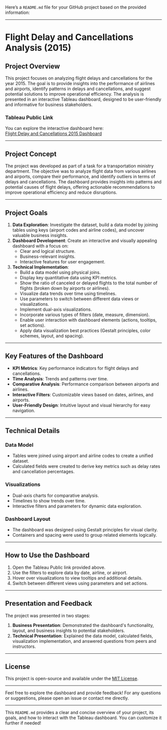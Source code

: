 Here’s a `README.md` file for your GitHub project based on the provided information:

---

# Flight Delay and Cancellations Analysis (2015)

## Project Overview

This project focuses on analyzing flight delays and cancellations for the year 2015. The goal is to provide insights into the performance of airlines and airports, identify patterns in delays and cancellations, and suggest potential solutions to improve operational efficiency. The analysis is presented in an interactive Tableau dashboard, designed to be user-friendly and informative for business stakeholders.

### Tableau Public Link
You can explore the interactive dashboard here:  
[Flight Delay and Cancellations 2015 Dashboard](https://public.tableau.com/views/FlightDelayandCancellations2015Year_Ivanna/FlightDelayandCancellations2015Year9?:language=en-US&:sid=&:redirect=auth&:display_count=n&:origin=viz_share_link)

---

## Project Concept

The project was developed as part of a task for a transportation ministry department. The objective was to analyze flight data from various airlines and airports, compare their performance, and identify outliers in terms of delays and cancellations. The dashboard provides insights into patterns and potential causes of flight delays, offering actionable recommendations to improve operational efficiency and reduce disruptions.

---

## Project Goals

1. **Data Exploration**: Investigate the dataset, build a data model by joining tables using keys (airport codes and airline codes), and uncover valuable business insights.
2. **Dashboard Development**: Create an interactive and visually appealing dashboard with a focus on:
   - Clear and logical structure.
   - Business-relevant insights.
   - Interactive features for user engagement.
3. **Technical Implementation**:
   - Build a data model using physical joins.
   - Display key quantitative data using KPI metrics.
   - Show the ratio of canceled or delayed flights to the total number of flights (broken down by airports or airlines).
   - Visualize data trends over time using timelines.
   - Use parameters to switch between different data views or visualizations.
   - Implement dual-axis visualizations.
   - Incorporate various types of filters (date, measure, dimension).
   - Enable user interaction with dashboard elements (actions, tooltips, set actions).
   - Apply data visualization best practices (Gestalt principles, color schemes, layout, and spacing).

---

## Key Features of the Dashboard

- **KPI Metrics**: Key performance indicators for flight delays and cancellations.
- **Time Analysis**: Trends and patterns over time.
- **Comparative Analysis**: Performance comparison between airports and airlines.
- **Interactive Filters**: Customizable views based on dates, airlines, and airports.
- **User-Friendly Design**: Intuitive layout and visual hierarchy for easy navigation.

---

## Technical Details

### Data Model
- Tables were joined using airport and airline codes to create a unified dataset.
- Calculated fields were created to derive key metrics such as delay rates and cancellation percentages.

### Visualizations
- Dual-axis charts for comparative analysis.
- Timelines to show trends over time.
- Interactive filters and parameters for dynamic data exploration.

### Dashboard Layout
- The dashboard was designed using Gestalt principles for visual clarity.
- Containers and spacing were used to group related elements logically.

---

## How to Use the Dashboard

1. Open the Tableau Public link provided above.
2. Use the filters to explore data by date, airline, or airport.
3. Hover over visualizations to view tooltips and additional details.
4. Switch between different views using parameters and set actions.

---

## Presentation and Feedback

The project was presented in two stages:
1. **Business Presentation**: Demonstrated the dashboard's functionality, layout, and business insights to potential stakeholders.
2. **Technical Presentation**: Explained the data model, calculated fields, visualization implementation, and answered questions from peers and instructors.

---

## License

This project is open-source and available under the [MIT License](LICENSE).

---

Feel free to explore the dashboard and provide feedback! For any questions or suggestions, please open an issue or contact me directly.

---

This `README.md` provides a clear and concise overview of your project, its goals, and how to interact with the Tableau dashboard. You can customize it further if needed!
